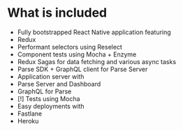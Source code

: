 # What is included

- Fully bootstrapped React Native application featuring 
 - Redux
 - Performant selectors using Reselect
 - Component tests using Mocha + Enzyme
 - Redux Sagas for data fetching and various async tasks
 - Parse SDK + GraphQL client for Parse Server
- Application server with
 - Parse Server and Dashboard
 - GraphQL for Parse
 - [!] Tests using Mocha
- Easy deployments with
 - Fastlane
 - Heroku 